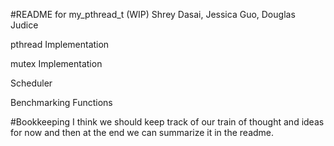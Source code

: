 #README for my_pthread_t (WIP)
Shrey Dasai, Jessica Guo, Douglas Judice

pthread Implementation 

mutex Implementation

Scheduler

Benchmarking Functions

#Bookkeeping 
I think we should keep track of our train of thought and ideas for now and then at the end we can summarize it in the readme.

